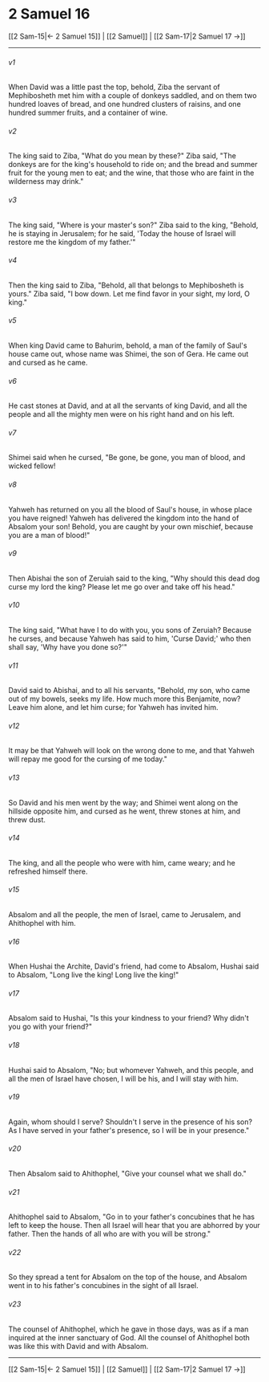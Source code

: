 # 2 Samuel 16

[[2 Sam-15|← 2 Samuel 15]] | [[2 Samuel]] | [[2 Sam-17|2 Samuel 17 →]]
***



###### v1 
When David was a little past the top, behold, Ziba the servant of Mephibosheth met him with a couple of donkeys saddled, and on them two hundred loaves of bread, and one hundred clusters of raisins, and one hundred summer fruits, and a container of wine. 

###### v2 
The king said to Ziba, "What do you mean by these?" Ziba said, "The donkeys are for the king's household to ride on; and the bread and summer fruit for the young men to eat; and the wine, that those who are faint in the wilderness may drink." 

###### v3 
The king said, "Where is your master's son?" Ziba said to the king, "Behold, he is staying in Jerusalem; for he said, 'Today the house of Israel will restore me the kingdom of my father.'" 

###### v4 
Then the king said to Ziba, "Behold, all that belongs to Mephibosheth is yours." Ziba said, "I bow down. Let me find favor in your sight, my lord, O king." 

###### v5 
When king David came to Bahurim, behold, a man of the family of Saul's house came out, whose name was Shimei, the son of Gera. He came out and cursed as he came. 

###### v6 
He cast stones at David, and at all the servants of king David, and all the people and all the mighty men were on his right hand and on his left. 

###### v7 
Shimei said when he cursed, "Be gone, be gone, you man of blood, and wicked fellow! 

###### v8 
Yahweh has returned on you all the blood of Saul's house, in whose place you have reigned! Yahweh has delivered the kingdom into the hand of Absalom your son! Behold, you are caught by your own mischief, because you are a man of blood!" 

###### v9 
Then Abishai the son of Zeruiah said to the king, "Why should this dead dog curse my lord the king? Please let me go over and take off his head." 

###### v10 
The king said, "What have I to do with you, you sons of Zeruiah? Because he curses, and because Yahweh has said to him, 'Curse David;' who then shall say, 'Why have you done so?'" 

###### v11 
David said to Abishai, and to all his servants, "Behold, my son, who came out of my bowels, seeks my life. How much more this Benjamite, now? Leave him alone, and let him curse; for Yahweh has invited him. 

###### v12 
It may be that Yahweh will look on the wrong done to me, and that Yahweh will repay me good for the cursing of me today." 

###### v13 
So David and his men went by the way; and Shimei went along on the hillside opposite him, and cursed as he went, threw stones at him, and threw dust. 

###### v14 
The king, and all the people who were with him, came weary; and he refreshed himself there. 

###### v15 
Absalom and all the people, the men of Israel, came to Jerusalem, and Ahithophel with him. 

###### v16 
When Hushai the Archite, David's friend, had come to Absalom, Hushai said to Absalom, "Long live the king! Long live the king!" 

###### v17 
Absalom said to Hushai, "Is this your kindness to your friend? Why didn't you go with your friend?" 

###### v18 
Hushai said to Absalom, "No; but whomever Yahweh, and this people, and all the men of Israel have chosen, I will be his, and I will stay with him. 

###### v19 
Again, whom should I serve? Shouldn't I serve in the presence of his son? As I have served in your father's presence, so I will be in your presence." 

###### v20 
Then Absalom said to Ahithophel, "Give your counsel what we shall do." 

###### v21 
Ahithophel said to Absalom, "Go in to your father's concubines that he has left to keep the house. Then all Israel will hear that you are abhorred by your father. Then the hands of all who are with you will be strong." 

###### v22 
So they spread a tent for Absalom on the top of the house, and Absalom went in to his father's concubines in the sight of all Israel. 

###### v23 
The counsel of Ahithophel, which he gave in those days, was as if a man inquired at the inner sanctuary of God. All the counsel of Ahithophel both was like this with David and with Absalom.

***
[[2 Sam-15|← 2 Samuel 15]] | [[2 Samuel]] | [[2 Sam-17|2 Samuel 17 →]]
